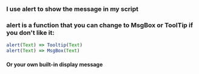 

### I use alert to show the message in my script
### alert is a function that you can change to MsgBox or ToolTip if you don't like it:

```JavaScript
alert(Text) => Tooltip(Text)
alert(Text) => MsgBox(Text)
```
#### Or your own built-in display message


